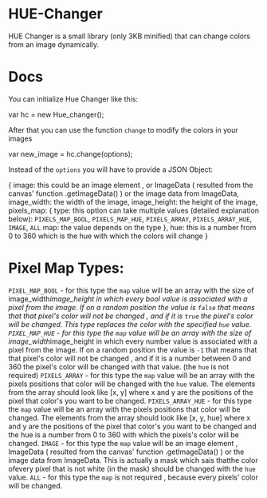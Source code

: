 HUE-Changer
===========

HUE Changer is a small library (only 3KB minified) that can change colors from an image dynamically.

Docs
====

You can initialize Hue Changer like this:

var hc = new Hue_changer();

After that you can use the function `change` to modify the colors in your images

var new_image = hc.change(options);

Instead of the `options` you will have to provide a JSON Object:

{
    image: this could be an image element , or ImageData ( resulted from the canvas' function .getImageData() ) or the image data from ImageData,
    image_width: the width of the image,
    image_height: the height of the image,
    pixels_map: {
        type: this option can take multiple values (detailed explanation below): `PIXELS_MAP_BOOL`, `PIXELS_MAP_HUE`, `PIXELS_ARRAY`, `PIXELS_ARRAY_HUE`, `IMAGE`, `ALL`
        map: the value depends on the type
    },
    hue: this is a number from 0 to 360 which is the hue with which the colors will change
}

Pixel Map Types:
================

`PIXEL_MAP_BOOL` - for this type the `map` value will be an array with the size of image_width*image_height in which every bool value is associated with a pixel from the image. If on a random position the value is `false` that means that that pixel's color will not be changed , and if it is `true` the pixel's color will be changed. This type replaces the color with the specified `hue` value.
`PIXEL_MAP_HUE` - for this type the `map` value will be an array with the size of image_width*image_height in which every number value is associated with a pixel from the image. If on a random position the value is `-1` that means that that pixel's color will not be changed , and if it is a number between 0 and 360 the pixel's color will be changed with that value. (the `hue` is not required)
`PIXELS_ARRAY` - for this type the `map` value will be an array with the pixels positions that color will be changed with the `hue` value. The elements from the array should look like [x, y] where x and y are the positions of the pixel that color's you want to be changed.
`PIXELS_ARRAY_HUE` - for this type the `map` value will be an array with the pixels positions that color will be changed. The elements from the array should look like [x, y, hue] where x and y are the positions of the pixel that color's you want to be changed and the hue is a number from 0 to 360 with which the pixels's color will be changed.
`IMAGE` - for this type the `map` value will be an image element , ImageData ( resulted from the canvas' function .getImageData() ) or the image data from ImageData. This is actually a mask which sais thatthe color ofevery pixel that is not white (in the mask) should be changed with the `hue` value.
`ALL` - for this type the `map` is not required , because every pixels' color will be changed.